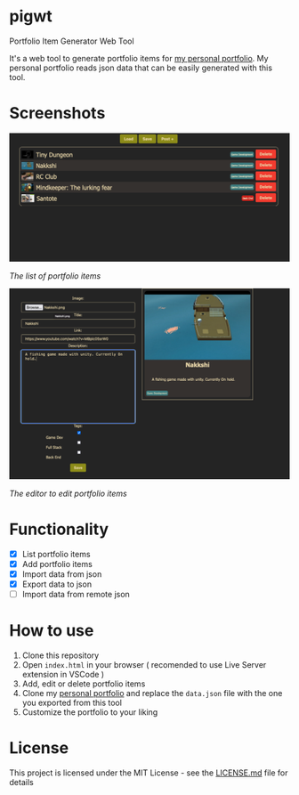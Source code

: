 # pigwt
Portfolio Item Generator Web Tool

It's a web tool to generate portfolio items for [my personal portfolio](https://portfolio.dankbueno.com/). My personal portfolio reads json data that can be easily generated with this tool.

# Screenshots

![list](./screenshots/list.png)

_The list of portfolio items_

![editor](./screenshots/editor.png)

_The editor to edit portfolio items_


# Functionality

- [x] List portfolio items
- [x] Add portfolio items
- [x] Import data from json
- [x] Export data to json 
- [ ] Import data from remote json

# How to use

1. Clone this repository
2. Open `index.html` in your browser ( recomended to use Live Server extension in VSCode )
3. Add, edit or delete portfolio items
4. Clone my [personal portfolio](https://github.com/Ryuu22/Ryuu22.github.io) and replace the `data.json` file with the one you exported from this tool
5. Customize the portfolio to your liking

# License

This project is licensed under the MIT License - see the [LICENSE.md](LICENSE.md) file for details